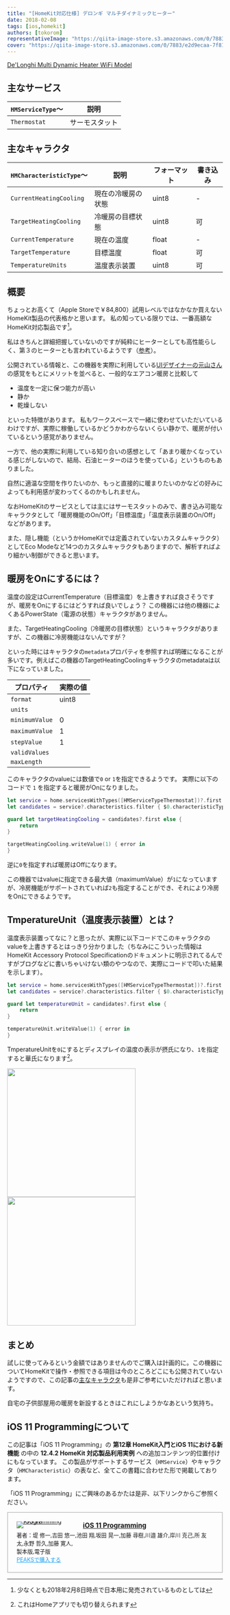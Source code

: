 ```yaml
---
title: "[HomeKit対応仕様] デロンギ マルチダイナミックヒーター"
date: 2018-02-08
tags: [ios,homekit]
authors: [tokorom]
representativeImage: "https://qiita-image-store.s3.amazonaws.com/0/7883/e2d9ecaa-7f81-761e-46ac-ca1555bdab71.png"
cover: "https://qiita-image-store.s3.amazonaws.com/0/7883/e2d9ecaa-7f81-761e-46ac-ca1555bdab71.png"
---
```


<a target="_blank" href="https://www.apple.com/jp/shop/product/HKQ82J/A?fnode=372449abf93d5d1d346f209827d9b3c1af755ac16305ed17d2753e881428bf9d2aba527efa4d11b2dbc6377f455dd2159410e6afb94fd7b77284f2c5eb712c38802e1b54bf4486f5c21b1b77b6cd8f00db52e458cdec8304131e3f7108cf4133bce4b23b33c10cc6de33d0c46152a51f">De'Longhi Multi Dynamic Heater WiFi Model</a>

## 主なサービス

|`HMServiceType`〜 | 説明 |
|--- | ---- |
|`Thermostat` | サーモスタット |

## 主なキャラクタ

|`HMCharacteristicType`〜 | 説明 | フォーマット | 書き込み |
|--- | ---- | ---- | ---- |
|`CurrentHeatingCooling` | 現在の冷暖房の状態 | uint8 | - |
|`TargetHeatingCooling` | 冷暖房の目標状態 | uint8 | 可 |
|`CurrentTemperature` | 現在の温度 | float | - |
|`TargetTemperature` | 目標温度 | float | 可 |
|`TemperatureUnits` | 温度表示装置 | uint8 | 可 |

## 概要

ちょっとお高くて（Apple Storeで￥84,800）試用レベルではなかなか買えないHomeKit製品の代表格かと思います。
私の知っている限りでは、一番高額なHomeKit対応製品です[^1]。

私はきちんと詳細把握していないのですが純粋にヒーターとしても高性能らしく、第３のヒーターとも言われているようです（[参考](http://the360.life/U1301.doit?id=103)）。

公開されている情報と、この機器を実際に利用している[UIデザイナーの元山さん](http://kudakurage.hatenadiary.com/entry/2018/01/02/094514)の感覚をもとにメリットを並べると、一般的なエアコン暖房と比較して

- 温度を一定に保つ能力が高い
- 静か
- 乾燥しない

といった特徴があります。
私もワークスペースで一緒に使わせていただいているわけですが、実際に稼働しているかどうかわからないくらい静かで、暖房が付いているという感覚がありません。

一方で、他の実際に利用している知り合いの感想として「あまり暖かくなっている感じがしないので、結局、石油ヒーターのほうを使っている」というものもありました。

自然に適温な空間を作りたいのか、もっと直接的に暖まりたいのかなどの好みによっても利用感が変わってくるのかもしれません。

なおHomeKitのサービスとしては主にはサーモスタットのみで、書き込み可能なキャラクタとして「暖房機能のOn/Off」「目標温度」「温度表示装置のOn/Off」などがあります。

また、隠し機能（というかHomeKitでは定義されていないカスタムキャラクタ）としてEco Modeなど14つのカスタムキャラクタもありますので、解析すればより細かい制御ができると思います。

## 暖房をOnにするには？

温度の設定はCurrentTemperature（目標温度）を上書きすれば良さそうですが、暖房をOnにするにはどうすれば良いでしょう？
この機器には他の機器によくあるPowerState（電源の状態）キャラクタがありません。

また、TargetHeatingCooling（冷暖房の目標状態）というキャラクタがありますが、この機器に冷房機能はないんですが？

といった時にはキャラクタの`metadata`プロパティを参照すれば明確になることが多いです。例えばこの機器のTargetHeatingCoolingキャラクタのmetadataは以下になっていました。

| プロパティ | 実際の値 |
| ---- | ---- |
|`format` | uint8 |
|`units` | |
|`minimumValue` | 0 |
|`maximumValue` | 1 |
|`stepValue` | 1 |
|`validValues` | |
|`maxLength` | |

このキャラクタのvalueには数値で`0` or `1`を指定できるようです。
実際に以下のコードで `1` を指定すると暖房がOnになりました。

```swift
let service = home.servicesWithTypes([HMServiceTypeThermostat])?.first
let candidates = service?.characteristics.filter { $0.characteristicType == HMCharacteristicTypeTargetHeatingCooling }

guard let targetHeatingCooling = candidates?.first else {
    return
}

targetHeatingCooling.writeValue(1) { error in
}
```

逆に`0`を指定すれば暖房はOffになります。

この機器ではvalueに指定できる最大値（maximumValue）が`1`になっていますが、冷房機能がサポートされていれば`2`も指定することができ、それにより冷房をOnにできるようです。

## TmperatureUnit（温度表示装置）とは？

温度表示装置ってなに？と思ったが、実際に以下コードでこのキャラクタのvalueを上書きするとはっきり分かりました（ちなみにこういった情報はHomeKit Accessory Protocol Specificationのドキュメントに明示されてるんですがブログなどに書いちゃいけない類のやつなので、実際にコードで叩いた結果を示します）。

```swift
let service = home.servicesWithTypes([HMServiceTypeThermostat])?.first
let candidates = service?.characteristics.filter { $0.characteristicType == HMCharacteristicTypeTemperatureUnits }

guard let temperatureUnit = candidates?.first else {
    return
}

temperatureUnit.writeValue(1) { error in
}
```

TmperatureUnitを`0`にするとディスプレイの温度の表示が摂氏になり、`1`を指定すると華氏になります[^2]。

<img src="https://qiita-image-store.s3.amazonaws.com/0/7883/dba5a934-0d4a-4d79-09fe-fa17cd997e07.jpeg" height=300 />
<img src="https://qiita-image-store.s3.amazonaws.com/0/7883/98533207-f5f6-0673-c660-481e0911925e.jpeg" height=300 />


## まとめ

試しに使ってみるという金額ではありませんのでご購入は計画的に。この機器についてHomeKitで操作・参照できる項目は今のところどこにも公開されていないようですので、この記事の[主なキャラクタ](https://qiita.com/tokorom/items/2afd2a2222c58482a2d2#%E4%B8%BB%E3%81%AA%E3%82%AD%E3%83%A3%E3%83%A9%E3%82%AF%E3%82%BF)も是非ご参考にいただければと思います。

自宅の子供部屋用の暖房を新設するときはこれにしようかなあという気持ち。

## iOS 11 Programmingについて

この記事は「iOS 11 Programming」の **第12章 HomeKit入門とiOS 11における新機能** の中の **12.4.2 HomeKit 対応製品利用実例** への追加コンテンツ的位置付けにもなっています。
この製品がサポートするサービス（`HMService`）やキャラクタ（`HMCharacteristic`）の表など、全てこの書籍に合わせた形で掲載しております。

「iOS 11 Programming」にご興味のあるかたは是非、以下リンクからご参照ください。

<div class="peaks_widget" style="overflow:hidden; padding:20px; border:2px solid #ccc;"><div class="peaks_widget__image" style="float:left; margin-right:15px; line-height:0;"><a target="_blank" id="purchase" href="https://peaks.cc/tokorom/iOS11"><img alt="iOS 11 Programming" style="border:none; max-width:140px;" src="https://s3-ap-northeast-1.amazonaws.com/peaks-images/project002_cover.jpg"></a></div><div class="peaks_widget__info"><p style="margin:0 0 3px 0; font-size:110%; font-weight:bold;"><a target="_blank" id="purchase" href="http://peaks.cc/tokorom/iOS11">iOS 11 Programming</a></p><ul style="margin:0; padding:0;"><li style="font-size:90%; list-style:none;"><span>著者：</span><span>堤 修一,</span><span>吉田 悠一,</span><span>池田 翔,</span><span>坂田 晃一,</span><span>加藤 尋樹,</span><span>川邉 雄介,</span><span>岸川 克己,</span><span>所 友太,</span><span>永野 哲久,</span><span>加藤 寛人,</span></li><li style="font-size:90%; list-style:none;">製本版,電子版</li><li style="font-size:90%; list-style:none;"><a target="_blank" id="purchase" style="text-decoration:underline; color:#1DA1F2;" href="http://peaks.cc/tokorom/iOS11">PEAKSで購入する</a></li></ul></div></div>

[^1]: 少なくとも2018年2月8日時点で日本用に発売されているものとしては
[^2]: これはHomeアプリでも切り替えられます
